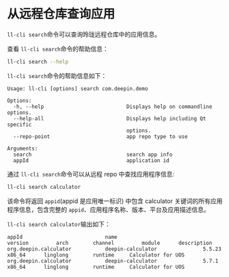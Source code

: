 <!--
SPDX-FileCopyrightText: 2023 UnionTech Software Technology Co., Ltd.

SPDX-License-Identifier: LGPL-3.0-or-later
-->

# 从远程仓库查询应用

`ll-cli search`命令可以查询玲珑远程仓库中的应用信息。

查看 `ll-cli search`命令的帮助信息：

```bash
ll-cli search --help
```

`ll-cli search`命令的帮助信息如下：

```text
Usage: ll-cli [options] search com.deepin.demo

Options:
  -h, --help                           Displays help on commandline options.
  --help-all                           Displays help including Qt specific
                                       options.
  --repo-point                         app repo type to use

Arguments:
  search                               search app info
  appId                                application id
```

通过 `ll-cli search`命令可以从远程 repo 中查找应用程序信息:

```bash
ll-cli search calculator
```

该命令将返回 `appid`(appid 是应用唯一标识) 中包含 calculator 关键词的所有应用程序信息，包含完整的 `appid`、应用程序名称、版本、平台及应用描述信息。

`ll-cli search calculator`输出如下：

```text
appId                           name                            version         arch        channel         module      description
org.deepin.calculator           deepin-calculator               5.5.23          x86_64      linglong        runtime     Calculator for UOS
org.deepin.calculator           deepin-calculator               5.7.1           x86_64      linglong        runtime     Calculator for UOS

```
